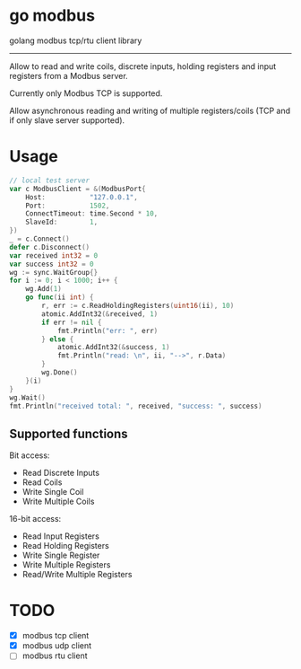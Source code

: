 # go modbus
golang modbus tcp/rtu client library

-----

Allow to read and write coils, discrete inputs, holding registers and input registers from a Modbus server.

Currently only Modbus TCP is supported.

Allow asynchronous reading and writing of multiple registers/coils (TCP and if only slave server supported).

# Usage
```go
// local test server
var c ModbusClient = &(ModbusPort{
    Host:           "127.0.0.1",
    Port:           1502,
    ConnectTimeout: time.Second * 10,
    SlaveId:        1,
})
_ = c.Connect()
defer c.Disconnect()
var received int32 = 0
var success int32 = 0
wg := sync.WaitGroup{}
for i := 0; i < 1000; i++ {
	wg.Add(1)
	go func(ii int) {
		r, err := c.ReadHoldingRegisters(uint16(ii), 10)
		atomic.AddInt32(&received, 1)
		if err != nil {
			fmt.Println("err: ", err)
		} else {
			atomic.AddInt32(&success, 1)
			fmt.Println("read: \n", ii, "-->", r.Data)
		}
		wg.Done()
	}(i)
}
wg.Wait()
fmt.Println("received total: ", received, "success: ", success)

```

Supported functions
-------------------
Bit access:
*   Read Discrete Inputs
*   Read Coils
*   Write Single Coil
*   Write Multiple Coils

16-bit access:
*   Read Input Registers
*   Read Holding Registers
*   Write Single Register
*   Write Multiple Registers
*   Read/Write Multiple Registers


# TODO
- [x] modbus tcp client
- [x] modbus udp client
- [ ] modbus rtu client
